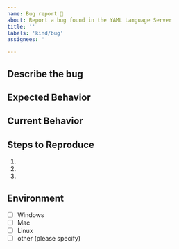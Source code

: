 ```yaml
---
name: Bug report 🐞
about: Report a bug found in the YAML Language Server
title: ''
labels: 'kind/bug'
assignees: ''

---
```


## Describe the bug
<!--- Provide a summary of the issue.

If this is an issue with a schema and you have not set a schema yourself then please file the issue on https://github.com/SchemaStore/schemastore.

If you are having an issue with a schema that you have set yourself then please attach the schema as well as the YAML to the bug report.

For non schema related issues please post the relevant YAML along with any other info that
may be relevant.
-->

## Expected Behavior
<!--- What should happen -->

## Current Behavior
<!--- What happens instead of the expected behavior -->

## Steps to Reproduce
<!--- What steps can be done to reproduce -->
1.
2.
3. 

## Environment
- [ ] Windows
- [ ] Mac
- [ ] Linux
- [ ] other (please specify)
